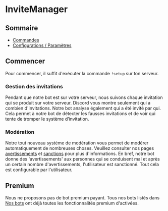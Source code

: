 # InviteManager

## Sommaire

- [Commandes](/fr/reference/commands.md)
- [Configurations / Paramètres](/fr/reference/settings.md)

## Commencer

Pour commencer, il suffit d'exécuter la commande `!setup` sur ton serveur.

### Gestion des invitations

Pendant que notre bot est sur votre serveur, nous suivons chaque invitation qui se produit sur votre serveur. Discord vous montre seulement qui a combien d'invitations. Notre bot analyse également qui a été invité par qui. Cela permet à notre bot de détecter les fausses invitations et de voir qui tente de tromper le système d’invitation.

### Modération

Notre tout nouveau système de modération vous permet de modérer automatiquement de nombreuses choses. Veuillez consulter nos pages [avertissements](/fr/modules/moderation/strikes.md) et [sanctions](/fr/modules/moderation/punishments.md) pour plus d'informations. En bref, notre bot donne des 'avertissements' aux personnes qui se conduisent mal et après un certain nombre d'avertissements, l'utilisateur est sanctionné. Tout cela est configurable par l'utilisateur.

## Premium

Nous ne proposons pas de bot premium payant. Tous nos bots listés dans [Nos bots](/fr/getting-started/our-bots.md) ont déjà toutes les fonctionnalités premium d'activées.
